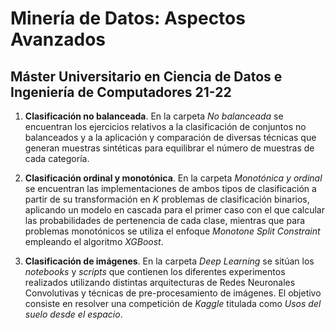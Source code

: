 # Minería de Datos: Aspectos Avanzados

## Máster Universitario en Ciencia de Datos e Ingeniería de Computadores 21-22

1. **Clasificación no balanceada**. En la carpeta *No balanceada* se encuentran los ejercicios relativos a la clasificación de conjuntos no balanceados y a la aplicación y comparación de diversas técnicas que generan muestras sintéticas para equilibrar el número de muestras de cada categoría.

2. **Clasificación ordinal y monotónica**. En la carpeta *Monotónica y ordinal* se encuentran las implementaciones de ambos tipos de clasificación a partir de su transformación en *K* problemas de clasificación binarios, aplicando un modelo en cascada para el primer caso con el que calcular las probabilidades de pertenencia de cada clase, mientras que para problemas monotónicos se utiliza el enfoque *Monotone Split Constraint* empleando el algoritmo *XGBoost*.

3. **Clasificación de imágenes**. En la carpeta *Deep Learning* se sitúan los *notebooks* y *scripts* que contienen los diferentes experimentos realizados utilizando distintas arquitecturas de Redes Neuronales Convolutivas y técnicas de pre-procesamiento de imágenes. El objetivo consiste en resolver una competición de *Kaggle* titulada como *Usos del suelo desde el espacio*.